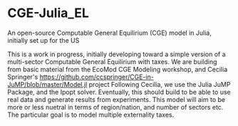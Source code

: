 # CGE-Julia_EL
An open-source Computable General Equilirium (CGE) model in Julia, initially set up for the US

This is a work in progress, initially developing toward a simple version of a multi-sector Computable General Equilirium with taxes.
We are building from basic material from the EcoMod CGE Modeling workshop, and Cecilia Springer's https://github.com/ccspringer/CGE-in-JuMP/blob/master/Model.jl project
Following Cecilia, we use the Julia JuMP Package, and the Ipopt solver.
Eventually, this should build to be able to use real data and generate results from experiments. This model will aim to be more or less nuetral in terms of region/nation, and number of sectors etc. The particular goal is to model multiple externality taxes.
